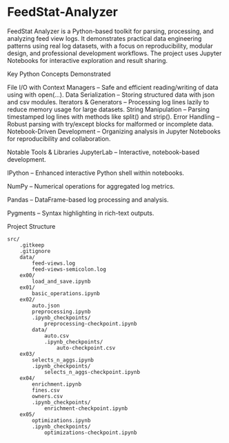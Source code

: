 # FeedStat-Analyzer
FeedStat Analyzer is a Python-based toolkit for parsing, processing, and analyzing feed view logs. It demonstrates practical data engineering patterns using real log datasets, with a focus on reproducibility, modular design, and professional development workflows. The project uses Jupyter Notebooks for interactive exploration and result sharing.

Key Python Concepts Demonstrated

File I/O with Context Managers – Safe and efficient reading/writing of data using with open(...).
Data Serialization – Storing structured data with json and csv modules.
Iterators & Generators – Processing log lines lazily to reduce memory usage for large datasets.
String Manipulation – Parsing timestamped log lines with methods like split() and strip().
Error Handling – Robust parsing with try/except blocks for malformed or incomplete data.
Notebook-Driven Development – Organizing analysis in Jupyter Notebooks for reproducibility and collaboration.

Notable Tools & Libraries
JupyterLab – Interactive, notebook-based development.

IPython – Enhanced interactive Python shell within notebooks.

NumPy – Numerical operations for aggregated log metrics.

Pandas – DataFrame-based log processing and analysis.

Pygments – Syntax highlighting in rich-text outputs.

Project Structure 
```
src/
    .gitkeep
    .gitignore
    data/
        feed-views.log
        feed-views-semicolon.log
    ex00/
        load_and_save.ipynb
    ex01/
        basic_operations.ipynb
    ex02/
        auto.json
        preprocessing.ipynb
        .ipynb_checkpoints/
            preprocessing-checkpoint.ipynb
        data/
            auto.csv
            .ipynb_checkpoints/
                auto-checkpoint.csv
    ex03/
        selects_n_aggs.ipynb
        .ipynb_checkpoints/
            selects_n_aggs-checkpoint.ipynb
    ex04/
        enrichment.ipynb
        fines.csv
        owners.csv
        .ipynb_checkpoints/
            enrichment-checkpoint.ipynb
    ex05/
        optimizations.ipynb
        .ipynb_checkpoints/
            optimizations-checkpoint.ipynb
```
